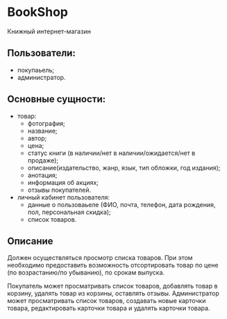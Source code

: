 # BookShop
Книжный интернет-магазин

## Пользователи:
- покупаьель;
- администратор. 

## Основные сущности:
- товар:
  - фотография;  
  - название;
  - автор;
  - цена;  
  - статус книги (в наличии/нет в наличии/ожидается/нет в продаже);  
  - описание(издательство, жанр, язык, тип обложки, год издания);  
  - анотация;  
  - информация об акциях;  
  - отзывы покупателей.  
- личный кабинет пользователя:  
  - данные о пользоваьеле (ФИО, почта, телефон, дата рождения, пол, персональная скидка);  
  - список товаров.   

## Описание
Должен осуществляться просмотр списка товаров. При этом необходимо предоставить возможность отсортировать товар по цене (по возрастанию/по убыванию), по срокам выпуска. 

Покупатель может просматривать список товаров, добавлять товар в корзину, удалять товар из корзины, оставлять отзывы.  Администратор может просматривать список товаров, создавать новые карточки товара, редактировать карточки товара и удалять карточки товара.

